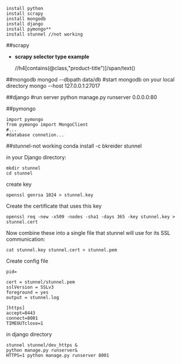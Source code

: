     install python
    install scrapy
    install mongodb
    install django
    install pymongo**
    install stunnel //not working



##scrapy
*   **scrapy selector type example**
   


    //h4[contains(@class,"product-title")]/span/text()     

##mongodb
    mongod --dbpath data/db 
    #start mongodb on your local directory
    mongo --host 127.0.0.1:27017

##django
    #run server
    python manage.py runserver 0.0.0.0:80

##pymongo
    
    import pymongo
    from pymongo import MongoClient
    #...
    #database connetion...  
    
##stunnel-not working
    conda install -c bkreider stunnel
    
in your Django directory:
    
    mkdir stunnel
    cd stunnel
    
create key

    openssl genrsa 1024 > stunnel.key
    
Create the certificate that uses this key

    openssl req -new -x509 -nodes -sha1 -days 365 -key stunnel.key > stunnel.cert   
    
Now combine these into a single file that stunnel will use for its SSL communication:

    cat stunnel.key stunnel.cert > stunnel.pem
    
Create config file

    pid=

    cert = stunnel/stunnel.pem
    sslVersion = SSLv3
    foreground = yes
    output = stunnel.log
    
    [https]
    accept=8443
    connect=8001
    TIMEOUTclose=1
    
in django directory

    stunnel stunnel/dev_https &
    python manage.py runserver&
    HTTPS=1 python manage.py runserver 8001
    